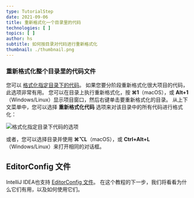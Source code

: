 ```yaml
---
type: TutorialStep
date: 2021-09-06
title: 重新格式化一个目录里的代码
technologies: [ ]
topics: [ ]
author: hs
subtitle: 如何按目录对代码进行重新格式化
thumbnail: ./thumbnail.png
---
```


### 重新格式化整个目录里的代码文件
您可以 [格式化指定目录下的代码](https://www.jetbrains.com/help/idea/reformat-and-rearrange-code.html#reformat_module_directory)。 如果您要分阶段重新格式化很大项目的代码，此选项非常有用。 您可以在目录上执行重新格式化，按 **⌘1**（macOS），或 **Alt+1**（Windows/Linux）显示项目窗口，然后右键单击要重新格式化的目录。 从上下文菜单中，您可以选择 **重新格式化代码** 选项来对该目录中的所有代码进行格式化：

![格式化指定目录下代码的选项](reformat-directory.png)

或者，您可以选择目录并使用 **⌘⌥L**（macOS），或 **Ctrl+Alt+L**（Windows/Linux）来打开相同的对话框。

## EditorConfig 文件
IntelliJ IDEA也支持 [EditorConfig 文件](https://editorconfig.org/)。 在这个教程的下一步，我们将看看为什么它们有用，以及如何使用它们。
